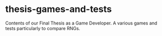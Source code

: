 # thesis-games-and-tests
Contents of our Final Thesis as a Game Developer. A various games and tests particularly to compare RNGs. 

